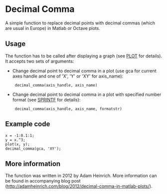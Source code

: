 # Decimal Comma
A simple function to replace decimal points with decimal commas (which are usual in Europe) in Matlab or Octave plots.

## Usage
The function has to be called after displaying a graph (see [PLOT][1] for details). It accepts two sets of arguments:

 * Change decimal point to decimal comma in a plot (use gca for current axes handle and one of 'X', 'Y' or 'XY' for axis_name):

        decimal_comma(axis_handle, axis_name)

 * Change decimal point to decimal comma in a plot with specified number format (see [SPRINTF][1] for details):

        decimal_comma(axis_handle, axis_name, formatstr)

## Example code
    x = -1:0.1:1;
    y = x.^3;
    plot(x, y);
    decimal_comma(gca, 'XY');

## More information
The function was written in 2012 by Adam Heinrich. More information can be found in accompanying blog post (http://adamheinrich.com/blog/2012/decimal-comma-in-matlab-plots/).

[1]: http://www.mathworks.com/help/matlab/ref/plot.html
[2]: http://www.mathworks.com/help/matlab/ref/sprintf.html

